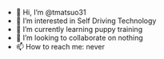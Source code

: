 - 👋 Hi, I’m @tmatsuo31
- 👀 I’m interested in Self Driving Technology
- 🌱 I’m currently learning puppy training
- 💞️ I’m looking to collaborate on nothing
- 📫 How to reach me: never

<!---
tmatsuo31/tmatsuo31 is a ✨ special ✨ repository because its `README.md` (this file) appears on your GitHub profile.
You can click the Preview link to take a look at your changes.
--->

